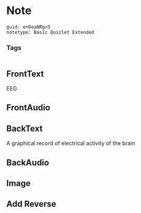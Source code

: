 # Note
```
guid: e+DeaNRg<5
notetype: Basic Quizlet Extended
```

### Tags
```
```

## FrontText
EEG

## FrontAudio


## BackText
A graphical record of electrical activity of the brain

## BackAudio


## Image


## Add Reverse

